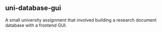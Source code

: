 ## uni-database-gui

A small university assignment that involved building a research document database with a frontend GUI.
